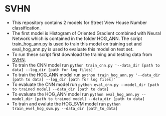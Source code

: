 # SVHN
- This repository contains 2 models for Street View House Number classification.
- The first model is Histogram of Oriented Gradient combined with Neural Network 
which is contained in the folder HOG_ANN. The script train_hog_ann.py is used to 
train this model on training set and eval_hog_ann.py is used to evaluate this model
 on test set.
- To run these script first download the training and testing data from [SVHN](http://ufldl.stanford.edu/housenumbers/).
- To train the CNN model run ```python train_cnn.py '--data_dir [path to data] --log_dir [path for log files]'```
- To train the HOG_ANN model run ```python train_hog_ann.py '--data_dir [path to data] --log_dir [path for log files]'```
- To evaluate the CNN model run ```python eval_cnn.py --model_dir [path to trained model] --data_dir [path to data]```
- To evaluate the HOG_ANN model run ```python eval_hog_ann.py --model_dir [path to trained model] --data_dir [path to data]```
- To train and evalute the HOG_SVM model run ```python train_evel_hog_svm.py --data_dir [path_to_data]```